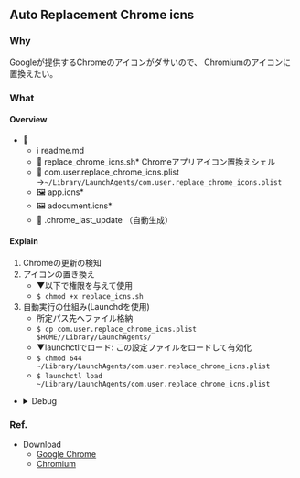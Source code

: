 ## Auto Replacement Chrome icns
### Why
Googleが提供するChromeのアイコンがダサいので、
Chromiumのアイコンに置換えたい。

### What
#### Overview
- 📁
    - ℹ️ readme.md
    - 📄 replace_chrome_icns.sh* Chromeアプリアイコン置換えシェル
    - 📄 com.user.replace_chrome_icns.plist →`~/Library/LaunchAgents/com.user.replace_chrome_icons.plist`
    - 🖼️ app.icns*
    - 🖼️ adocument.icns*
    - 📄 .chrome_last_update （自動生成）

#### Explain
1. Chromeの更新の検知
2. アイコンの置き換え
    - ▼以下で権限を与えて使用
    - `$ chmod +x replace_icns.sh`
3. 自動実行の仕組み(Launchdを使用)
    - 所定パス先へファイル格納
    - `$ cp com.user.replace_chrome_icns.plist $HOME//Library/LaunchAgents/`
    - ▼launchctlでロード: この設定ファイルをロードして有効化
    - `$ chmod 644 ~/Library/LaunchAgents/com.user.replace_chrome_icns.plist`
    - `$ launchctl load ~/Library/LaunchAgents/com.user.replace_chrome_icns.plist`

- <details>
    <summary> Debug </summary>
    
        （様々な確認手法）
    
    - ロードされたジョブの確認
        - `$ launchctl list | grep com.user.replace_chrome_icns`
        - launchctl listコマンドを使用して、現在ロードされているジョブの一覧確認
    - ログの確認
        - `$ log show --predicate 'eventMessage contains "com.user.replace_chrome_icns"' --info --last 1h`
        - ※ Console.appやlogコマンドを使用してログを確認
    - ロード状態の詳細確認
        - `$ launchctl print gui/$(id -u)/com.user.replace_chrome_icns`
        - ジョブの詳細な状態情報が表示されジョブが正しくロードされていれば、その内容が表示
    - スクリプトの実行確認
        - `$ echo "Script executed at $(date)" >> ~/replace_chrome_icns.log`
        -  replace_chrome_icons.logファイルに実行の履歴がTOPに残る
    - plistファイルのフォーマットが正しいかどうかを確認
        - `$ plutil ~/Library/LaunchAgents/com.user.replace_chrome_icns.plist`

</details>

### Ref.
- Download
    - [Google Chrome](https://www.google.com/chrome/?brand=YTUH&ds_kid=43700049288280949&gad_source=1&gclid=CjwKCAjwxNW2BhAkEiwA24Cm9F5biVBlGBgzpQ_teRtC8Tm3Dg9FPOuf2JswFyXcC24d6Ogwtb0CvhoC9moQAvD_BwE&gclsrc=aw.ds)
    - [Chromium](https://www.chromium.org/getting-involved/download-chromium/)

